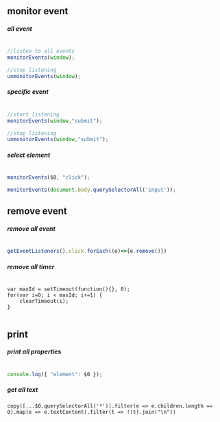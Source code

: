 
## monitor event

##### all event

```javascript

//listen to all events
monitorEvents(window);

//stop listening
unmonitorEvents(window);

```

##### specific event

```javascript

//start listening
monitorEvents(window,"submit");

//stop listening
unmonitorEvents(window,"submit");

```

##### select element

```javascript

monitorEvents($0, "click");

monitorEvents(document.body.querySelectorAll('input'));

```

## remove event

##### remove all event

```javascript

getEventListeners().click.forEach((e)=>{e.remove()})

```

##### remove all timer

```

var maxId = setTimeout(function(){}, 0);
for(var i=0; i < maxId; i+=1) { 
    clearTimeout(i);
}


```

## print

##### print all properties

```javascript

console.log({ "element": $0 });

```

##### get all text

```
copy([...$0.querySelectorAll('*')].filter(e => e.children.length == 0).map(e => e.textContent).filter(t => !!t).join("\n"))
```
